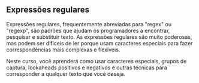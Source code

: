 ## Expressões regulares

Expressões regulares, frequentemente abreviadas para "regex" ou "regexp", são padrões que ajudam os programadores a encontrar, pesquisar e substituir texto. As expressões regulares são muito poderosas, mas podem ser difíceis de ler porque usam caracteres especiais para fazer correspondências mais complexas e flexíveis.

Neste curso, você aprenderá como usar caracteres especiais, grupos de captura, lookaheads positivos e negativos e outras técnicas para corresponder a qualquer texto que você deseja.